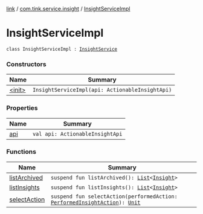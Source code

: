 [link](../../index.md) / [com.tink.service.insight](../index.md) / [InsightServiceImpl](./index.md)

# InsightServiceImpl

`class InsightServiceImpl : `[`InsightService`](../-insight-service/index.md)

### Constructors

| Name | Summary |
|---|---|
| [&lt;init&gt;](-init-.md) | `InsightServiceImpl(api: ActionableInsightApi)` |

### Properties

| Name | Summary |
|---|---|
| [api](api.md) | `val api: ActionableInsightApi` |

### Functions

| Name | Summary |
|---|---|
| [listArchived](list-archived.md) | `suspend fun listArchived(): `[`List`](https://kotlinlang.org/api/latest/jvm/stdlib/kotlin.collections/-list/index.html)`<`[`Insight`](../../com.tink.model.insights/-insight/index.md)`>` |
| [listInsights](list-insights.md) | `suspend fun listInsights(): `[`List`](https://kotlinlang.org/api/latest/jvm/stdlib/kotlin.collections/-list/index.html)`<`[`Insight`](../../com.tink.model.insights/-insight/index.md)`>` |
| [selectAction](select-action.md) | `suspend fun selectAction(performedAction: `[`PerformedInsightAction`](../../com.tink.model.insights/-performed-insight-action/index.md)`): `[`Unit`](https://kotlinlang.org/api/latest/jvm/stdlib/kotlin/-unit/index.html) |
